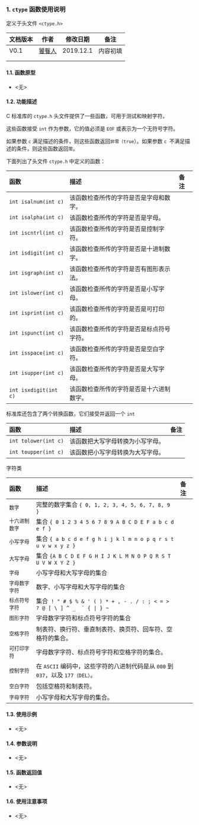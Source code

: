 ### 1. `ctype` 函数使用说明

定义于头文件 `<ctype.h>`



| 文档版本 |                         作者                         |  修改日期  |     备注     |
| ------------- | --------------------------------------------- | -------------- | ------------- |
| V0.1         | [饕餮人](admin@taotieren.com) | 2019.12.1 | 内容初填 |
|                  |                                                          |                    |                  |
|                  |                                                          |                    |                  |





#### 1.1. 函数原型
- <无>



#### 1.2. 功能描述

C 标准库的 `ctype.h` 头文件提供了一些函数，可用于测试和映射字符。

这些函数接受 `int` 作为参数，它的值必须是 `EOF` 或表示为一个无符号字符。

如果参数 `c` 满足描述的条件，则这些函数返回`非零（true`）。如果参数 `c `不满足描述的条件，则这些函数返回`零`。

下面列出了头文件 `ctype.h` 中定义的函数：

| 函数                         | 描述                                                                        | 备注 |
| :------------------------- | :--------------------------------------------------------------- | :------ |
| `int isalnum(int c)` | 该函数检查所传的字符是否是字母和数字。    |          |
| `int isalpha(int c)`  | 该函数检查所传的字符是否是字母。 |          |
| `int iscntrl(int c)` | 该函数检查所传的字符是否是控制字符。	            |          |
| `int isdigit(int c)` | 该函数检查所传的字符是否是十进制数字。    |          |
| `int isgraph(int c)`  | 该函数检查所传的字符是否有图形表示法。 |          |
| `int islower(int c)` | 该函数检查所传的字符是否是小写字母。	            |          |
| `int isprint(int c)`  | 该函数检查所传的字符是否是可打印的。 |          |
| `int ispunct(int c)` | 该函数检查所传的字符是否是标点符号字符。	            |          |
| `int isspace(int c)` | 该函数检查所传的字符是否是空白字符。    |          |
| `int isupper(int c)`  | 该函数检查所传的字符是否是大写字母。 |          |
| `int isxdigit(int c)` | 该函数检查所传的字符是否是十六进制数字。	            |          |


标准库还包含了两个转换函数，它们接受并返回一个 `int`

| 函数                         | 描述                                                                        | 备注 |
| :------------------------- | :--------------------------------------------------------------- | :------ |
| `int tolower(int c)` | 该函数把大写字母转换为小写字母。    |          |
| `int toupper(int c)`  | 该函数把小写字母转换为大写字母。 |          |

字符类

| 函数                    | 描述                                                                                                                                                    | 备注 |
| :-------------------- | :--------------------------------------------------------------------------------------------------------------------------- | :------ |
| `数字`                 | 完整的数字集合 `{ 0, 1, 2, 3, 4, 5, 6, 7, 8, 9 }`                                                                             |          |
| `十六进制数字` | 集合 `{ 0 1 2 3 4 5 6 7 8 9 A B C D E F a b c d e f }`                                                                  |          |
| `小写字母`         | 集合 `{ a b c d e f g h i j k l m n o p q r s t u v w x y z }` 	                                                         |          |
| `大写字母`         | 集合 `{A B C D E F G H I J K L M N O P Q R S T U V W X Y Z }`                                           |          |
| `字母`                 | 小写字母和大写字母的集合                                                                                                            |          |
| `字母数字字符` | 数字、小写字母和大写字母的集合	                                                                                            |          |
| `标点符号字符` | 集合``` ! " # $ % & ' ( ) * + , - . / : ; < = > ? @ [ \ ] ^ _  ` { \| } ~```                                               |          |
| `图形字符`         | 字母数字字符和标点符号字符的集合	                                                                                         |          |
| `空格字符`         | 制表符、换行符、垂直制表符、换页符、回车符、空格符的集合。                                     |          |
| `可打印字符`     | 字母数字字符、标点符号字符和空格字符的集合。                                                                    |          |
| `控制字符`         | 在 `ASCII` 编码中，这些字符的八进制代码是从 `000` 到 `037`，以及 `177（DEL）`。	 |          |
| `空白字符`         | 包括空格符和制表符。                                                                                                                    |          |
| `字母字符`         | 小写字母和大写字母的集合。	                                                                                                     |          |





#### 1.3. 使用示例

- <无>






#### 1.4. 参数说明
- <无>








#### 1.5. 函数返回值
- <无>








#### 1.6. 使用注意事项
- <无>
